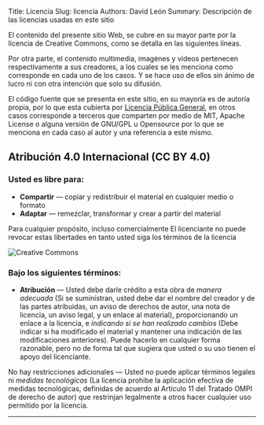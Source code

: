Title: Licencia
Slug: licencia
Authors: David León
Summary: Descripción de las licencias usadas en este sitio

El contenido del presente sitio Web, se cubre en su mayor parte por la licencia de Creative Commons, como se detalla en las siguientes líneas. 

Por otra parte, el contenido multimedia, imagénes y vídeos pertenecen respectivamente a sus creadores, a los cuales se les menciona como corresponde en cada uno de los casos. Y se hace uso de ellos sin ánimo de lucro ni con otra intención que solo su difusión.

El código fuente que se presenta en este sitio, en su mayoría es de autoría propia, por lo que esta cubierta por [Licencia Pública General](https://www.gnu.org/licenses/gpl.html|target='_blank'), en otros casos corresponde a terceros que comparten por medio de MIT, Apache License o alguna versión de GNU/GPL u Opensource por lo que se menciona en cada caso al autor y una referencia a este mismo. 

## Atribución 4.0 Internacional (CC BY 4.0)

### Usted es libre para:

* **Compartir** — copiar y redistribuir el material en cualquier medio o formato
* **Adaptar** — remezclar, transformar y crear a partir del material

Para cualquier propósito, incluso comercialmente
El licenciante no puede revocar estas libertades en tanto usted siga los términos de la licencia

![Creative Commons](/theme/assets/img/creativecommons.png)

### Bajo los siguientes términos:

* **Atribución** — Usted debe darle crédito a esta obra de *manera adecuada* (Si se suministran, usted debe dar el nombre del creador y de las partes atribuidas, un aviso de derechos de autor, una nota de licencia, un aviso legal, y un enlace al material), proporcionando un enlace a la licencia, e *indicando si se han realizado cambios* (Debe indicar si ha modificado el material y mantener una indicación de las modificaciones anteriores). Puede hacerlo en cualquier forma razonable, pero no de forma tal que sugiera que usted o su uso tienen el apoyo del licenciante.

No hay restricciones adicionales — Usted no puede aplicar términos legales ni *medidas tecnológicas* (La licencia prohibe la aplicación efectiva de medidas tecnológicas, definidas de acuerdo al Artículo 11 del Tratado OMPI de derecho de autor) que restrinjan legalmente a otros hacer cualquier uso permitido por la licencia.

* * *

